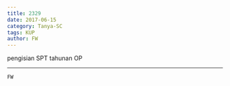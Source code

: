```yaml
---
title: 2329
date: 2017-06-15
category: Tanya-SC
tags: KUP
author: FW
---
```


pengisian SPT tahunan OP

---



`FW`
